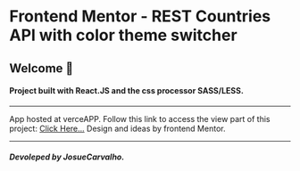 # Frontend Mentor - REST Countries API with color theme switcher

## Welcome 👋

#### Project built with React.JS and the css processor SASS/LESS.

---

App hosted at verceAPP.
Follow this link to access the view part of this project: [Click Here...](doc:https://countries-info-blond.vercel.app/)
Design and ideas by frontend Mentor.

---

##### Devoleped by JosueCarvalho.
